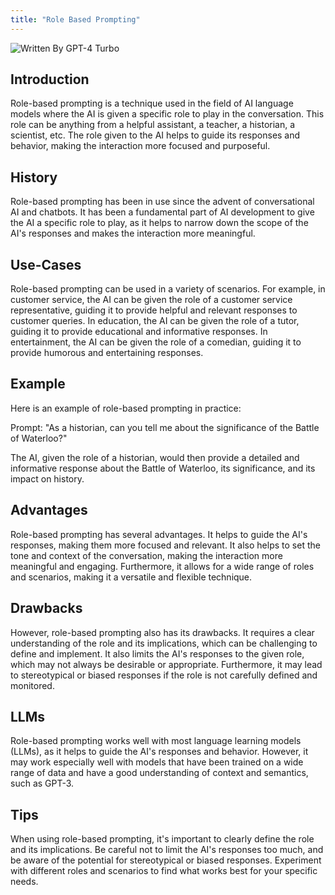 ```yaml
---
title: "Role Based Prompting"
---
```


![Written By GPT-4 Turbo](https://img.shields.io/badge/Written%20By-GPT--4%20Turbo-5A5A5A?style=for-the-badge&logo=openai&logoColor=white)

## Introduction

Role-based prompting is a technique used in the field of AI language models where the AI is given a specific role to play in the conversation. This role can be anything from a helpful assistant, a teacher, a historian, a scientist, etc. The role given to the AI helps to guide its responses and behavior, making the interaction more focused and purposeful.

## History

Role-based prompting has been in use since the advent of conversational AI and chatbots. It has been a fundamental part of AI development to give the AI a specific role to play, as it helps to narrow down the scope of the AI's responses and makes the interaction more meaningful.

## Use-Cases

Role-based prompting can be used in a variety of scenarios. For example, in customer service, the AI can be given the role of a customer service representative, guiding it to provide helpful and relevant responses to customer queries. In education, the AI can be given the role of a tutor, guiding it to provide educational and informative responses. In entertainment, the AI can be given the role of a comedian, guiding it to provide humorous and entertaining responses.

## Example

Here is an example of role-based prompting in practice:

Prompt: "As a historian, can you tell me about the significance of the Battle of Waterloo?"

The AI, given the role of a historian, would then provide a detailed and informative response about the Battle of Waterloo, its significance, and its impact on history.

## Advantages

Role-based prompting has several advantages. It helps to guide the AI's responses, making them more focused and relevant. It also helps to set the tone and context of the conversation, making the interaction more meaningful and engaging. Furthermore, it allows for a wide range of roles and scenarios, making it a versatile and flexible technique.

## Drawbacks

However, role-based prompting also has its drawbacks. It requires a clear understanding of the role and its implications, which can be challenging to define and implement. It also limits the AI's responses to the given role, which may not always be desirable or appropriate. Furthermore, it may lead to stereotypical or biased responses if the role is not carefully defined and monitored.

## LLMs

Role-based prompting works well with most language learning models (LLMs), as it helps to guide the AI's responses and behavior. However, it may work especially well with models that have been trained on a wide range of data and have a good understanding of context and semantics, such as GPT-3.

## Tips

When using role-based prompting, it's important to clearly define the role and its implications. Be careful not to limit the AI's responses too much, and be aware of the potential for stereotypical or biased responses. Experiment with different roles and scenarios to find what works best for your specific needs.